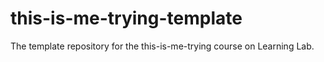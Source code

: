 # this-is-me-trying-template
The template repository for the this-is-me-trying course on Learning Lab.
